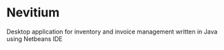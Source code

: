 # Nevitium
Desktop application for inventory and invoice management written in Java using Netbeans IDE
